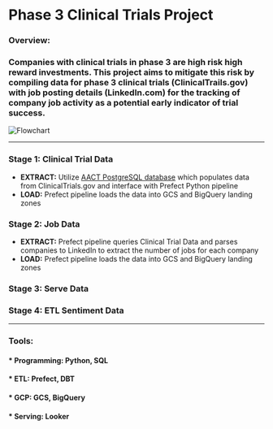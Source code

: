 # Phase 3 Clinical Trials Project
### Overview:   
### Companies with clinical trials in phase 3 are high risk high reward investments. This project aims to mitigate this risk by compiling data for phase 3 clinical trials (ClinicalTrails.gov) with job posting details (LinkedIn.com) for the tracking of company job activity as a potential early indicator of trial success.
![Flowchart](https://github.com/TylerJSimpson/personal_project_clinicaltrials_2023/blob/main/Flowchart.jpg)
___
### Stage 1: Clinical Trial Data
* **EXTRACT:** Utilize [AACT PostgreSQL database](https://aact.ctti-clinicaltrials.org/) which populates data from ClinicalTrials.gov and interface with Prefect Python pipeline
* **LOAD:** Prefect pipeline loads the data into GCS and BigQuery landing zones
### Stage 2: Job Data
* **EXTRACT:** Prefect pipeline queries Clinical Trial Data and parses companies to LinkedIn to extract the number of jobs for each company  
* **LOAD:** Prefect pipeline loads the data into GCS and BigQuery landing zones
### Stage 3: Serve Data
### Stage 4: ETL Sentiment Data

___
### Tools:
#### * Programming: Python, SQL
#### * ETL: Prefect, DBT
#### * GCP: GCS, BigQuery
#### * Serving: Looker


